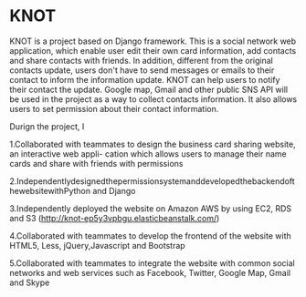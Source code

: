 KNOT
====
KNOT is a project based on Django framework. This is a social network web application, which enable user edit their own card information, add contacts and share contacts with friends. In addition, different from the original contacts update, users don't have to send messages or emails to their contact to inform the information update. KNOT can help users to notify their contact the update. Google map, Gmail and other public SNS API will be used in the project as a way to collect contacts information.
It also allows users to set permission about their contact information.

Durign the project, I

1.Collaborated with teammates to design the business card sharing website, an interactive web appli- cation which allows users to manage their name cards and share with friends with permissions

2.IndependentlydesignedthepermissionsystemanddevelopedthebackendofthewebsitewithPython and Django

3.Independently deployed the website on Amazon AWS by using EC2, RDS and S3 (http://knot-ep5y3vpbgu.elasticbeanstalk.com/)

4.Collaborated with teammates to develop the frontend of the website with HTML5, Less, jQuery,Javascript and Bootstrap

5.Collaborated with teammates to integrate the website with common social networks and web services such as Facebook, Twitter, Google Map, Gmail and Skype
